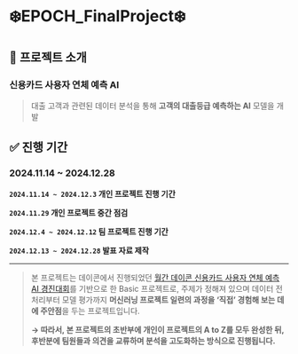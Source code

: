 # ❄️EPOCH_FinalProject❄️

## 🌱 프로젝트 소개

### 신용카드 사용자 연체 예측 AI

> 대출 고객과 관련된 데이터 분석을 통해 **고객의 대출등급 예측하는 AI** 모델을 개발

## ✅ 진행 기간 
### 2024.11.14 ~ 2024.12.28
**`2024.11.14 ~ 2024.12.3` 개인 프로젝트 진행 기간**

**`2024.11.29` 개인 프로젝트 중간 점검**

**`2024.12.4 ~ 2024.12.12` 팀 프로젝트 진행 기간**

**`2024.12.13 ~ 2024.12.28` 발표 자료 제작**

---

> 본 프로젝트는 데이콘에서 진행되었던 [월간 데이콘 신용카드 사용자 연체 예측 AI 경진대회](https://dacon.io/competitions/official/235713/overview/description)를 기반으로 한 Basic 프로젝트로, 주제가 정해져 있으며 데이터 전처리부터 모델 평가까지 **머신러닝 프로젝트 일련의 과정을 ‘직접’ 경험해 보는 데에 주안점**을 두는 프로젝트입니다.
> 
> 
> **→ 따라서, 본 프로젝트의 초반부에 개인이 프로젝트의 A to Z를 모두 완성한 뒤, 후반분에 팀원들과 의견을 교류하며 분석을 고도화하는 방식으로 진행됩니다.**
>
